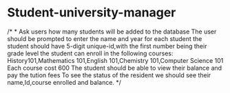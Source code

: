 # Student-university-manager

/*
	 * Ask users how many students will be added to the database The user should be
	  prompted to enter the name and year for each student the student should have
	 5-digit unique-id,with the first number being their grade level the student
	 can enroll in the following courses: History101,Mathematics 101,English
	 101,Chemistry 101,Computer Science 101 Each course cost 600 The student
	 should be able to view their balance and pay the tution fees To see the
	 status of the resident we should see their name,Id,course enrolled and
	  balance.
	 */
